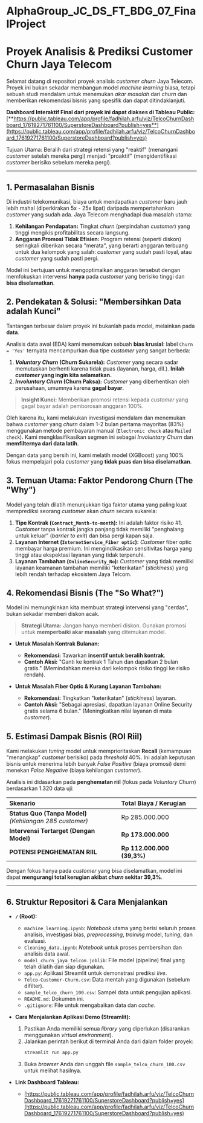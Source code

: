 # AlphaGroup_JC_DS_FT_BDG_07_FinalProject

# Proyek Analisis & Prediksi Customer Churn Jaya Telecom

Selamat datang di repositori proyek analisis *customer churn* Jaya Telecom. Proyek ini bukan sekadar membangun model *machine learning* biasa, tetapi sebuah studi mendalam untuk menemukan *akar masalah* dari *churn* dan memberikan rekomendasi bisnis yang spesifik dan dapat ditindaklanjuti.

**Dashboard Interaktif Final dari proyek ini dapat diakses di Tableau Public:**
[**https://public.tableau.com/app/profile/fadhilah.arfu/viz/TelcoChurnDashboard_17619271761100/SuperstoreDashboard?publish=yes**](https://public.tableau.com/app/profile/fadhilah.arfu/viz/TelcoChurnDashboard_17619271761100/SuperstoreDashboard?publish=yes)

Tujuan Utama: Beralih dari strategi retensi yang "reaktif" (menangani *customer* setelah mereka pergi) menjadi "proaktif" (mengidentifikasi *customer* berisiko sebelum mereka pergi).

---

## 1. Permasalahan Bisnis

Di industri telekomunikasi, biaya untuk mendapatkan *customer* baru jauh lebih mahal (diperkirakan 5x - 25x lipat) daripada mempertahankan *customer* yang sudah ada. Jaya Telecom menghadapi dua masalah utama:
1.  **Kehilangan Pendapatan:** Tingkat *churn* (perpindahan *customer*) yang tinggi mengikis profitabilitas secara langsung.
2.  **Anggaran Promosi Tidak Efisien:** Program retensi (seperti diskon) seringkali diberikan secara "merata", yang berarti anggaran terbuang untuk dua kelompok yang salah: *customer* yang sudah pasti loyal, atau *customer* yang sudah pasti pergi.

Model ini bertujuan untuk mengoptimalkan anggaran tersebut dengan memfokuskan intervensi **hanya** pada *customer* yang berisiko tinggi dan **bisa diselamatkan**.

## 2. Pendekatan & Solusi: "Membersihkan Data adalah Kunci"

Tantangan terbesar dalam proyek ini bukanlah pada model, melainkan pada **data**.

Analisis data awal (EDA) kami menemukan sebuah **bias krusial**: label `Churn = 'Yes'` ternyata mencampurkan dua tipe *customer* yang sangat berbeda:

1.  ***Voluntary Churn* (Churn Sukarela):** *Customer* yang secara sadar memutuskan berhenti karena tidak puas (layanan, harga, dll.). **Inilah *customer* yang ingin kita selamatkan.**
2.  ***Involuntary Churn* (Churn Paksa):** *Customer* yang diberhentikan oleh perusahaan, umumnya karena **gagal bayar**.

> **Insight Kunci:** Memberikan promosi retensi kepada *customer* yang gagal bayar adalah pemborosan anggaran 100%.

Oleh karena itu, kami melakukan investigasi mendalam dan menemukan bahwa *customer* yang *churn* dalam 1-2 bulan pertama mayoritas (83%) menggunakan metode pembayaran manual (`Electronic check` atau `Mailed check`). Kami mengklasifikasikan segmen ini sebagai *Involuntary Churn* dan **memfilternya dari data latih**.

Dengan data yang bersih ini, kami melatih model (XGBoost) yang 100% fokus mempelajari pola *customer* yang **tidak puas dan bisa diselamatkan**.

## 3. Temuan Utama: Faktor Pendorong Churn (The "Why")

Model yang telah dilatih menunjukkan tiga faktor utama yang paling kuat memprediksi seorang *customer* akan *churn* secara sukarela:

1.  **Tipe Kontrak (`Contract_Month-to-month`):** Ini adalah faktor risiko #1. *Customer* tanpa kontrak jangka panjang tidak memiliki "penghalang untuk keluar" (*barrier to exit*) dan bisa pergi kapan saja.
2.  **Layanan Internet (`InternetService_Fiber optic`):** *Customer* fiber optic membayar harga premium. Ini mengindikasikan sensitivitas harga yang tinggi atau ekspektasi layanan yang tidak terpenuhi.
3.  **Layanan Tambahan (`OnlineSecurity_No`):** *Customer* yang tidak memiliki layanan keamanan tambahan memiliki "keterikatan" (*stickiness*) yang lebih rendah terhadap ekosistem Jaya Telcom.

## 4. Rekomendasi Bisnis (The "So What?")

Model ini memungkinkan kita membuat strategi intervensi yang "cerdas", bukan sekadar memberi diskon acak.

> **Strategi Utama:** Jangan hanya memberi diskon. Gunakan promosi untuk **memperbaiki akar masalah** yang ditemukan model.

* **Untuk Masalah Kontrak Bulanan:**
    * **Rekomendasi:** Tawarkan **insentif untuk beralih kontrak**.
    * **Contoh Aksi:** "Ganti ke kontrak 1 Tahun dan dapatkan 2 bulan gratis." (Memindahkan mereka dari kelompok risiko tinggi ke risiko rendah).

* **Untuk Masalah Fiber Optic & Kurang Layanan Tambahan:**
    * **Rekomendasi:** Tingkatkan "keterikatan" (*stickiness*) layanan.
    * **Contoh Aksi:** "Sebagai apresiasi, dapatkan layanan Online Security gratis selama 6 bulan." (Meningkatkan nilai layanan di mata *customer*).

## 5. Estimasi Dampak Bisnis (ROI Riil)

Kami melakukan *tuning* model untuk memprioritaskan **Recall** (kemampuan "menangkap" *customer* berisiko) pada *threshold* 40%. Ini adalah keputusan bisnis untuk menerima lebih banyak *False Positive* (biaya promosi) demi menekan *False Negative* (biaya kehilangan *customer*).

Analisis ini didasarkan pada **penghematan riil** (fokus pada *Voluntary Churn*) berdasarkan 1.320 data uji:

| Skenario | Total Biaya / Kerugian |
| :--- | :--- |
| **Status Quo (Tanpa Model)** <br> *(Kehilangan 285 *customer*)* | Rp 285.000.000 |
| **Intervensi Tertarget (Dengan Model)** | **Rp 173.000.000** |
| **POTENSI PENGHEMATAN RIIL** | **Rp 112.000.000 (39,3%)** |

Dengan fokus hanya pada *customer* yang bisa diselamatkan, model ini dapat **mengurangi total kerugian akibat *churn* sekitar 39,3%**.

---

## 6. Struktur Repositori & Cara Menjalankan

* **`/` (Root):**
    * `machine_learning.ipynb`: *Notebook* utama yang berisi seluruh proses analisis, investigasi bias, *preprocessing*, *training* model, *tuning*, dan evaluasi.
    * `Cleaning_data.ipynb`: *Notebook* untuk proses pembersihan dan analisis data awal.
    * `model_churn_jaya_telcom.joblib`: File model (pipeline) final yang telah dilatih dan siap digunakan.
    * `app.py`: Aplikasi Streamlit untuk demonstrasi prediksi *live*.
    * `Telco-Customer-Churn.csv`: Data mentah yang digunakan (sebelum difilter).
    * `sample_telco_churn_100.csv`: Sampel data untuk pengujian aplikasi.
    * `README.md`: Dokumen ini.
    * `.gitignore`: File untuk mengabaikan data dan *cache*.

* **Cara Menjalankan Aplikasi Demo (Streamlit):**
    1.  Pastikan Anda memiliki semua *library* yang diperlukan (disarankan menggunakan *virtual environment*).
    2.  Jalankan perintah berikut di terminal Anda dari dalam folder proyek:
        ```bash
        streamlit run app.py
        ```
    3.  Buka *browser* Anda dan unggah file `sample_telco_churn_100.csv` untuk melihat hasilnya.

* **Link Dashboard Tableau:**
    * [https://public.tableau.com/app/profile/fadhilah.arfu/viz/TelcoChurnDashboard_17619271761100/SuperstoreDashboard?publish=yes](https://public.tableau.com/app/profile/fadhilah.arfu/viz/TelcoChurnDashboard_17619271761100/SuperstoreDashboard?publish=yes)
